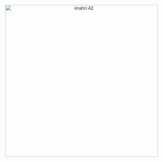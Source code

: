 <p align="center">
<img src="https://badge.mediaplus.ma/colorfulwaves/imahri" href="https://github.com/imahri" alt="imahri 42" width="500">
</p>

